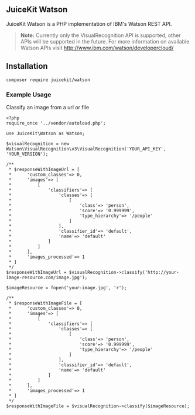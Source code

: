 ## JuiceKit Watson

JuiceKit Watson is a PHP implementation of IBM's Watson REST API.

> **Note:** Currently only the VisualRecognition API is supported, other APIs will be supported in the future. For more information on available Watson APIs visit http://www.ibm.com/watson/developercloud/

## Installation

`composer require juicekit/watson`

### Example Usage

Classify an image from a url or file

```
<?php
require_once '../vendor/autoload.php';

use JuiceKit\Watson as Watson;

$visualRecognition = new Watson\VisualRecognition\v3\VisualRecognition('YOUR_API_KEY', 'YOUR_VERSION');

/**
 * $responseWithImageUrl = [
 *      'custom_classes'=> 0,
 *      'images'=> [
 *          [
 *              'classifiers'=> [
 *                  'classes'=> [
 *                      [
 *                          'class'=> 'person',
 *                          'score'=> '0.999999',
 *                          'type_hierarchy'=> '/people'
 *                      ]
 *                  ],
 *                  'classifier_id'=> 'default',
 *                  'name'=> 'default'
 *              ]
 *          ]
 *      ],
 *      'images_processed'=> 1
 * ]
 */
$responseWithImageUrl = $visualRecognition->classify('http://your-image-resource.com/image.jpg');

$imageResource = fopen('your-image.jpg', 'r');

/**
 * $responseWithImageFile = [
 *      'custom_classes'=> 0,
 *      'images'=> [
 *          [
 *              'classifiers'=> [
 *                  'classes'=> [
 *                      [
 *                          'class'=> 'person',
 *                          'score'=> '0.999999',
 *                          'type_hierarchy'=> '/people'
 *                      ]
 *                  ],
 *                  'classifier_id'=> 'default',
 *                  'name'=> 'default'
 *              ]
 *          ]
 *      ],
 *      'images_processed'=> 1
 * ]
 */
$responseWithImageFile = $visualRecognition->classify($imageResource);
```
